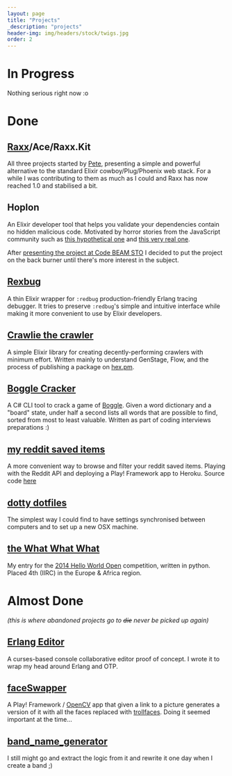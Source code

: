 ```yaml
---
layout: page
title: "Projects"
_description: "projects"
header-img: img/headers/stock/twigs.jpg
order: 2
---
```


# In Progress

Nothing serious right now :o

# Done

## [Raxx](https://github.com/crowdhailer/raxx)/Ace/Raxx.Kit

All three projects started by [Pete](https://github.com/CrowdHailer), presenting
a simple and powerful alternative to the standard Elixir cowboy/Plug/Phoenix
web stack. For a while I was contributing to them as much as I could and Raxx
has now reached 1.0 and stabilised a bit.

## Hoplon

An Elixir developer tool that helps you validate your dependencies contain no
hidden malicious code. Motivated by horror stories from the JavaScript community
such as [this hypothetical one](https://hackernoon.com/im-harvesting-credit-card-numbers-and-passwords-from-your-site-here-s-how-9a8cb347c5b5)
and [this very real one](https://github.com/dominictarr/event-stream/issues/116).

After 
[presenting the project at Code BEAM STO](https://www.youtube.com/watch?v=ejAY6yWXZSc) 
I decided to put the project on the back burner until there's more interest 
in the subject.

## [Rexbug](https://hex.pm/packages/rexbug)

A thin Elixir wrapper for `:redbug` production-friendly Erlang tracing debugger.
It tries to preserve `:redbug`'s simple and intuitive interface while making it
more convenient to use by Elixir developers.

## [Crawlie the crawler](https://github.com/nietaki/crawlie)
A simple Elixir library for creating decently-performing crawlers with minimum effort.
Written mainly to understand GenStage, Flow, and the process of publishing a package on [hex.pm](https://hex.pm/).

## [Boggle Cracker](https://github.com/nietaki/BoggleCracker)
A C# CLI tool to crack a game of [Boggle](https://en.wikipedia.org/wiki/Boggle).
Given a word dictionary and a "board" state, under half a second lists all words that are possible
to find, sorted from most to least valuable. Written as part of coding interviews
preparations :)

## [my reddit saved items](http://myredditsaveditems.herokuapp.com/)
A more convenient way to browse and filter your reddit saved items. Playing with
the Reddit API and deploying a Play! Framework app to Heroku. Source code [here](https://github.com/nietaki/myRedditSavedItems)

## [dotty dotfiles](https://github.com/nietaki/dotty-dotfiles)
The simplest way I could find to have settings synchronised between computers and
to set up a new OSX machine.

## [the What What What](https://github.com/nietaki/HWO-2014---the-What-What-What)
My entry for the [2014 Hello World Open](https://2014.helloworldopen.com/about) competition, written in python.
Placed 4th (IIRC) in the Europe & Africa region.

# Almost Done
*(this is where abandoned projects go to ~~die~~ never be picked up again)*

## [Erlang Editor](https://github.com/nietaki/erlangEditor)
A curses-based console collaborative editor proof of concept. I wrote it to wrap
my head around Erlang and OTP.

## [faceSwapper](https://github.com/nietaki/faceSwapper)
A Play! Framework / [OpenCV](http://opencv.org/) app that given a link to a picture
generates a version of it with all the faces replaced with
[trollfaces](http://knowyourmeme.com/memes/trollface-coolface-problem).
Doing it seemed important at the time...

## [band_name_generator](https://github.com/nietaki/band_name_generator)
I still might go and extract the logic from it and rewrite it one day when I create a band ;)
